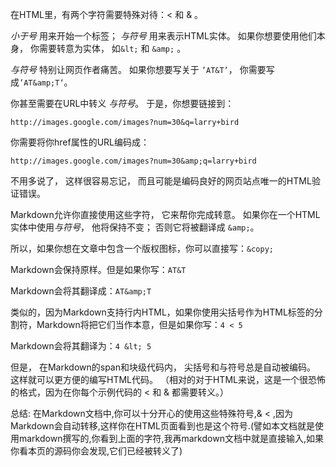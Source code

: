 在HTML里，有两个字符需要特殊对待：< 和 & 。 

*小于号* 用来开始一个标签； *与符号* 用来表示HTML实体。 如果你想要使用他们本身， 你需要转意为实体， 如`&lt;` 和 `&amp;` 。

*与符号* 特别让网页作者痛苦。 如果你想要写关于 `’AT&T’`， 你需要写成`’AT&amp;T‘`。

你甚至需要在URL中转义 *与符号*。 于是，你想要链接到：

	http://images.google.com/images?num=30&q=larry+bird

你需要将你href属性的URL编码成：

	http://images.google.com/images?num=30&amp;q=larry+bird

不用多说了， 这样很容易忘记， 而且可能是编码良好的网页站点唯一的HTML验证错误。

Markdown允许你直接使用这些字符， 它来帮你完成转意。 如果你在一个HTML实体中使用*与符号*， 他将保持不变； 否则它将被翻译成 `&amp;`。

所以，如果你想在文章中包含一个版权图标，你可以直接写：`&copy;`

Markdown会保持原样。但是如果你写：`AT&T`

Markdown会将其翻译成：`AT&amp;T`

类似的，因为Markdown支持行内HTML，如果你使用尖括号作为HTML标签的分割符，Markdown将把它们当作本意，但是如果你写：`4 < 5`

Markdown会将其翻译为：`4 &lt; 5`

但是， 在Markdown的span和块级代码内， 尖括号和与符号总是自动被编码。 这样就可以更方便的编写HTML代码。 （相对的对于HTML来说，这是一个很恐怖的格式，因为在你每个示例代码的 < 和 & 都需要转义。）

总结: 在Markdown文档中,你可以十分开心的使用这些特殊符号,& < ,因为Markdown会自动转移,这样你在HTML页面看到也是这个符号.(譬如本文档就是使用markdown撰写的,你看到上面的字符,我再markdown文档中就是直接输入,如果你看本页的源码你会发现,它们已经被转义了)